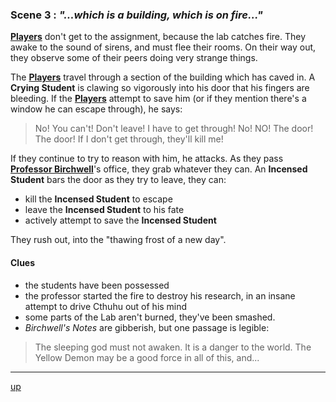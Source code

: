 
### Scene 3 : *"...which is a building, which is on fire..."* ###

**[Players][]** don't get to the assignment, because the lab catches fire.
They awake to the sound of sirens, and must flee their rooms.
On their way out, they observe some of their peers doing very strange things.

The **[Players][]** travel through a section of the building which has caved in.
A **Crying Student** is clawing so vigorously into his door that his fingers are bleeding.
If the **[Players][]** attempt to save him (or if they mention there's a window he can escape through), he says:

> No! You can't! Don't leave! I have to get through! No! NO!
> The door! The door! If I don't get through, they'll kill me!

If they continue to try to reason with him, he attacks.
As they pass **[Professor Birchwell][]**'s office, they grab whatever they can.
An **Incensed Student** bars the door as they try to leave, they can:
  * kill the **Incensed Student** to escape
  * leave the **Incensed Student** to his fate
  * actively attempt to save the **Incensed Student**

They rush out, into the "thawing frost of a new day".


#### Clues ####
- the students have been possessed
- the professor started the fire to destroy his research, in an insane attempt to drive Cthuhu out of his mind 
- some parts of the Lab aren't burned, they've been smashed.
- *Birchwell's Notes* are gibberish, but one passage is legible:

> The sleeping god must not awaken. It is a danger to the world.
> The Yellow Demon may be a good force in all of this, and...

---
[up][]

[up]: <https://github.com/evan-erdos/trail-of-cthulhu/blob/master/outline/act-0/seq-1/sequence.md>
[players]: <https://github.com/evan-erdos/trail-of-cthulhu/blob/master/characters/players.md>
[professor birchwell]: <https://github.com/evan-erdos/trail-of-cthulhu/blob/master/characters/birchwell.md>

